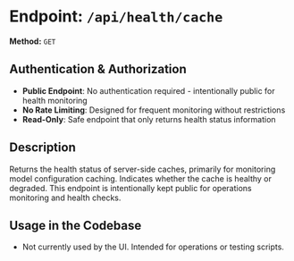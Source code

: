 # Endpoint: `/api/health/cache`

**Method:** `GET`

## Authentication & Authorization

- **Public Endpoint**: No authentication required - intentionally public for health monitoring
- **No Rate Limiting**: Designed for frequent monitoring without restrictions
- **Read-Only**: Safe endpoint that only returns health status information

## Description

Returns the health status of server-side caches, primarily for monitoring model configuration caching. Indicates whether the cache is healthy or degraded. This endpoint is intentionally kept public for operations monitoring and health checks.

## Usage in the Codebase

- Not currently used by the UI. Intended for operations or testing scripts.
